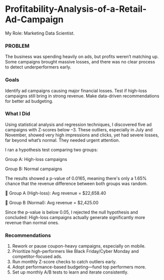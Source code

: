 # Profitability-Analysis-of-a-Retail-Ad-Campaign
My Role: Marketing Data Scientist.

### PROBLEM
The business was spending heavily on ads, but profits weren’t matching up. Some campaigns brought massive losses, and there was no clear process to detect underperformers early.

### Goals
Identify ad campaigns causing major financial losses.
Test if high-loss campaigns still bring in strong revenue.
Make data-driven recommendations for better ad budgeting.

### What I Did
Using statistical analysis and regression techniques, I discovered five ad campaigns with Z-scores below –3. These outliers, especially in July and November, showed very high impressions and clicks, yet had severe losses, far beyond what’s normal. They needed urgent attention.

I ran a hypothesis test comparing two groups:

Group A: High-loss campaigns

Group B: Normal campaigns

The results showed a p-value of 0.0165, meaning there's only a 1.65% chance that the revenue difference between both groups was random.

📌 Group A (High-loss): Avg revenue = $22,658.40

📌 Group B (Normal): Avg revenue = $2,425.00

Since the p-value is below 0.05, I rejected the null hypothesis and concluded:
High-loss campaigns actually generate significantly more revenue than normal ones.

### Recommendations
1. Rework or pause coupon-heavy campaigns, especially on mobile.
2. Prioritize high-performers like Black Friday/Cyber Monday and competitor-focused ads.
3. Run monthly Z-score checks to catch outliers early.
4. Adopt performance-based budgeting—fund top performers more.
5. Set up monthly A/B tests to learn and iterate consistently.
